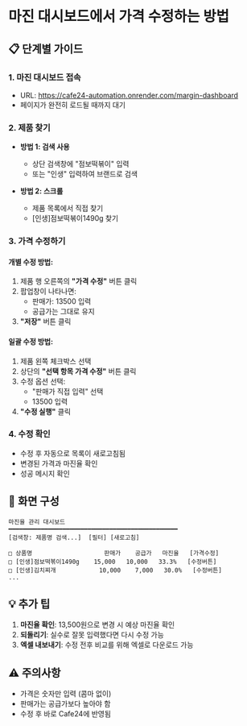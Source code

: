 # 마진 대시보드에서 가격 수정하는 방법

## 📋 단계별 가이드

### 1. 마진 대시보드 접속
- URL: https://cafe24-automation.onrender.com/margin-dashboard
- 페이지가 완전히 로드될 때까지 대기

### 2. 제품 찾기
- **방법 1: 검색 사용**
  - 상단 검색창에 "점보떡볶이" 입력
  - 또는 "인생" 입력하여 브랜드로 검색
  
- **방법 2: 스크롤**
  - 제품 목록에서 직접 찾기
  - [인생]점보떡볶이1490g 찾기

### 3. 가격 수정하기

#### 개별 수정 방법:
1. 제품 행 오른쪽의 **"가격 수정"** 버튼 클릭
2. 팝업창이 나타나면:
   - 판매가: 13500 입력
   - 공급가는 그대로 유지
3. **"저장"** 버튼 클릭

#### 일괄 수정 방법:
1. 제품 왼쪽 체크박스 선택
2. 상단의 **"선택 항목 가격 수정"** 버튼 클릭
3. 수정 옵션 선택:
   - "판매가 직접 입력" 선택
   - 13500 입력
4. **"수정 실행"** 클릭

### 4. 수정 확인
- 수정 후 자동으로 목록이 새로고침됨
- 변경된 가격과 마진율 확인
- 성공 메시지 확인

## 🎯 화면 구성

```
마진율 관리 대시보드
━━━━━━━━━━━━━━━━━━━━━━━━━━━━━━━━━━━━━━━━━━━━━━━
[검색창: 제품명 검색...]  [필터] [새로고침]

□ 상품명                    판매가    공급가   마진율   [가격수정]
□ [인생]점보떡볶이1490g    15,000   10,000   33.3%   [수정버튼]
□ [인생]김치찌개            10,000    7,000   30.0%   [수정버튼]
...
```

## 💡 추가 팁

1. **마진율 확인**: 13,500원으로 변경 시 예상 마진율 확인
2. **되돌리기**: 실수로 잘못 입력했다면 다시 수정 가능
3. **엑셀 내보내기**: 수정 전후 비교를 위해 엑셀로 다운로드 가능

## ⚠️ 주의사항

- 가격은 숫자만 입력 (콤마 없이)
- 판매가는 공급가보다 높아야 함
- 수정 후 바로 Cafe24에 반영됨
